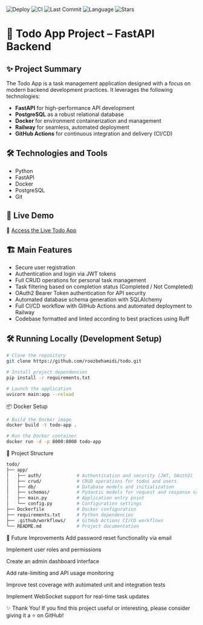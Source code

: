 ![Deploy](https://img.shields.io/github/actions/workflow/status/roozbehamidi/todo/deploy.yml?branch=main&label=Deployment)
![CI](https://img.shields.io/github/actions/workflow/status/roozbehamidi/todo/tests.yml?branch=main&label=Tests)
![Last Commit](https://img.shields.io/github/last-commit/roozbehamidi/todo)
![Language](https://img.shields.io/github/languages/top/roozbehamidi/todo)
![Stars](https://img.shields.io/github/stars/roozbehamidi/todo?style=social)
# 📝 Todo App Project – FastAPI Backend

## ✨ Project Summary

The Todo App is a task management application designed with a focus on modern backend development practices. It leverages the following technologies:

- **FastAPI** for high-performance API development
- **PostgreSQL** as a robust relational database
- **Docker** for environment containerization and management
- **Railway** for seamless, automated deployment
- **GitHub Actions** for continuous integration and delivery (CI/CD)

## 🛠️ Technologies and Tools

- Python  
- FastAPI  
- Docker  
- PostgreSQL  
- Git  

## 🚀 Live Demo

🔗 [Access the Live Todo App](#)

## 🏗️ Main Features

- Secure user registration
- Authentication and login via JWT tokens
- Full CRUD operations for personal task management
- Task filtering based on completion status (Completed / Not Completed)
- OAuth2 Bearer Token authentication for API security
- Automated database schema generation with SQLAlchemy
- Full CI/CD workflow with GitHub Actions and automated deployment to Railway
- Codebase formatted and linted according to best practices using Ruff

## 🛠️ Running Locally (Development Setup)

```bash
# Clone the repository
git clone https://github.com/roozbehamidi/todo.git

# Install project dependencies
pip install -r requirements.txt

# Launch the application
uvicorn main:app --reload
```
📦 Docker Setup
```bash
# Build the Docker image
docker build -t todo-app .

# Run the Docker container
docker run -d -p 8000:8000 todo-app
```
📁 Project Structure
```bash
todo/
├── app/
│   ├── auth/             # Authentication and security (JWT, OAuth2)
│   ├── crud/             # CRUD operations for todos and users
│   ├── db/               # Database models and initialization
│   ├── schemas/          # Pydantic models for request and response validation
│   ├── main.py           # Application entry point
│   └── config.py         # Configuration settings
├── Dockerfile            # Docker configuration
├── requirements.txt      # Python dependencies
├── .github/workflows/    # GitHub Actions CI/CD workflows
└── README.md             # Project documentation
```
🚀 Future Improvements
Add password reset functionality via email

Implement user roles and permissions

Create an admin dashboard interface

Add rate-limiting and API usage monitoring

Improve test coverage with automated unit and integration tests

Implement WebSocket support for real-time task updates

✨ Thank You!
If you find this project useful or interesting, please consider giving it a ⭐️ on GitHub!
